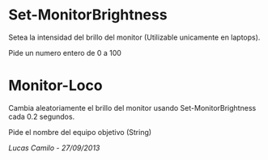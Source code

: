 # Set-MonitorBrightness

Setea la intensidad del brillo del monitor (Utilizable unicamente en laptops).

Pide un numero entero de 0 a 100

# Monitor-Loco

Cambia aleatoriamente el brillo del monitor usando Set-MonitorBrightness cada 0.2 segundos.

Pide el nombre del equipo objetivo (String)

*Lucas Camilo - 27/09/2013*
